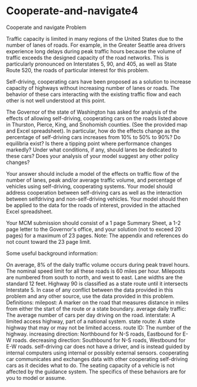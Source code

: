 # Cooperate-and-navigate4
Cooperate and navigate
	Problem	 
 	
Traffic capacity is limited in many regions of the United States due to the number of lanes of roads. For example, in the Greater Seattle area drivers experience long delays during peak traffic hours because the volume of traffic exceeds the designed capacity of the road networks. This is particularly pronounced on Interstates 5, 90, and 405, as well as State Route 520, the roads of particular interest for this problem.

Self-driving, cooperating cars have been proposed as a solution to increase capacity of highways without increasing number of lanes or roads. The behavior of these cars interacting with the existing traffic flow and each other is not well understood at this point.

The Governor of the state of Washington has asked for analysis of the effects of allowing self-driving, cooperating cars on the roads listed above in Thurston, Pierce, King, and Snohomish counties. (See the provided map and Excel spreadsheet). In particular, how do the effects change as the percentage of self-driving cars increases from 10% to 50% to 90%? Do equilibria exist? Is there a tipping point where performance changes markedly? Under what conditions, if any, should lanes be dedicated to these cars? Does your analysis of your model suggest any other policy changes?

Your answer should include a model of the effects on traffic flow of the number of lanes, peak and/or average traffic volume, and percentage of vehicles using self-driving, cooperating systems. Your model should address cooperation between self-driving cars as well as the interaction between selfdriving
and non-self-driving vehicles. Your model should then be applied to the data for the roads of interest, provided in the attached Excel spreadsheet.

Your MCM submission should consist of a 1 page Summary Sheet, a 1-2 page letter to the Governor's office, and your solution (not to exceed 20 pages) for a maximum of 23 pages. Note: The appendix and references do not count toward the 23 page limit.

Some useful background information:

On average, 8% of the daily traffic volume occurs during peak travel hours.
The nominal speed limit for all these roads is 60 miles per hour.
Mileposts are numbered from south to north, and west to east.
Lane widths are the standard 12 feet.
Highway 90 is classified as a state route until it intersects Interstate 5.
In case of any conflict between the data provided in this problem and any other source, use the data provided in this problem.
Definitions:
milepost: A marker on the road that measures distance in miles from either the start of the route or a state boundary.
average daily traffic: The average number of cars per day driving on the road.
interstate: A limited access highway, part of a national system.
state route: A state highway that may or may not be limited access.
route ID: The number of the highway.
increasing direction: Northbound for N-S roads, Eastbound for E-W roads.
decreasing direction: Southbound for N-S roads, Westbound for E-W roads.
self-driving car does not have a driver, and is instead guided by internal computers using internal or possibly external sensors. 
cooperating car communicates and exchanges data with other cooperating self-driving cars as it decides what to do. The seating capacity of a vehicle is not affected by the guidance system. The specifics of these behaviors are for you to model or assume.

 
 	 
